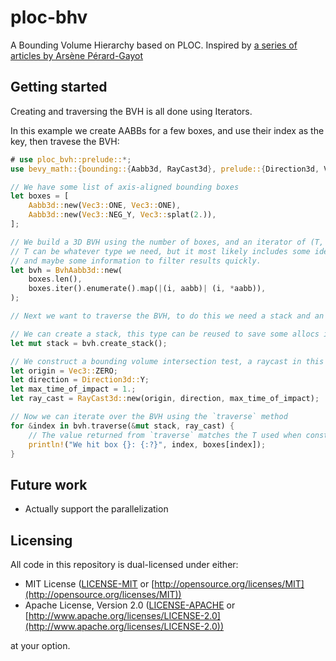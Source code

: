 # ploc-bhv

A Bounding Volume Hierarchy based on PLOC.
Inspired by [a series of articles by Arsène Pérard-Gayot](https://madmann91.github.io/)

## Getting started

Creating and traversing the BVH is all done using Iterators.

In this example we create AABBs for a few boxes, and use their index as the key, then travese the BVH:
```rust
# use ploc_bvh::prelude::*;
use bevy_math::{bounding::{Aabb3d, RayCast3d}, prelude::{Direction3d, Vec3}};

// We have some list of axis-aligned bounding boxes
let boxes = [
    Aabb3d::new(Vec3::ONE, Vec3::ONE),
    Aabb3d::new(Vec3::NEG_Y, Vec3::splat(2.)),
];

// We build a 3D BVH using the number of boxes, and an iterator of (T, Aabb3d).
// T can be whatever type we need, but it most likely includes some identifier,
// and maybe some information to filter results quickly.
let bvh = BvhAabb3d::new(
    boxes.len(),
    boxes.iter().enumerate().map(|(i, aabb)| (i, *aabb)),
);

// Next we want to traverse the BVH, to do this we need a stack and an intersection test.

// We can create a stack, this type can be reused to save some allocs if necessary.
let mut stack = bvh.create_stack();

// We construct a bounding volume intersection test, a raycast in this case
let origin = Vec3::ZERO;
let direction = Direction3d::Y;
let max_time_of_impact = 1.;
let ray_cast = RayCast3d::new(origin, direction, max_time_of_impact);

// Now we can iterate over the BVH using the `traverse` method
for &index in bvh.traverse(&mut stack, ray_cast) {
    // The value returned from `traverse` matches the T used when constructing the BVH
    println!("We hit box {}: {:?}", index, boxes[index]);
}
```

## Future work

- Actually support the parallelization

## Licensing

All code in this repository is dual-licensed under either:

* MIT License ([LICENSE-MIT](LICENSE-MIT) or [http://opensource.org/licenses/MIT](http://opensource.org/licenses/MIT))
* Apache License, Version 2.0 ([LICENSE-APACHE](LICENSE-APACHE) or [http://www.apache.org/licenses/LICENSE-2.0](http://www.apache.org/licenses/LICENSE-2.0))

at your option.
